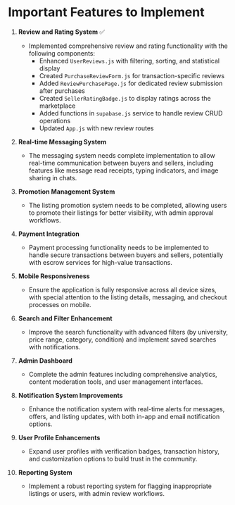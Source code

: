 # Important Features to Implement

1. **Review and Rating System** ✅
   - Implemented comprehensive review and rating functionality with the following components:
     - Enhanced `UserReviews.js` with filtering, sorting, and statistical display
     - Created `PurchaseReviewForm.js` for transaction-specific reviews
     - Added `ReviewPurchasePage.js` for dedicated review submission after purchases
     - Created `SellerRatingBadge.js` to display ratings across the marketplace
     - Added functions in `supabase.js` service to handle review CRUD operations
     - Updated `App.js` with new review routes

2. **Real-time Messaging System**
   - The messaging system needs complete implementation to allow real-time communication between buyers and sellers, including features like message read receipts, typing indicators, and image sharing in chats.

3. **Promotion Management System**
   - The listing promotion system needs to be completed, allowing users to promote their listings for better visibility, with admin approval workflows.

4. **Payment Integration**
   - Payment processing functionality needs to be implemented to handle secure transactions between buyers and sellers, potentially with escrow services for high-value transactions.

5. **Mobile Responsiveness**
   - Ensure the application is fully responsive across all device sizes, with special attention to the listing details, messaging, and checkout processes on mobile.

6. **Search and Filter Enhancement**
   - Improve the search functionality with advanced filters (by university, price range, category, condition) and implement saved searches with notifications.

7. **Admin Dashboard**
   - Complete the admin features including comprehensive analytics, content moderation tools, and user management interfaces.

8. **Notification System Improvements**
   - Enhance the notification system with real-time alerts for messages, offers, and listing updates, with both in-app and email notification options.

9. **User Profile Enhancements**
   - Expand user profiles with verification badges, transaction history, and customization options to build trust in the community.

10. **Reporting System**
    - Implement a robust reporting system for flagging inappropriate listings or users, with admin review workflows.
